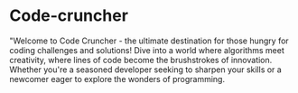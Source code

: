 # Code-cruncher
"Welcome to Code Cruncher - the ultimate destination for those hungry for coding challenges and solutions! Dive into a world where algorithms meet creativity, where lines of code become the brushstrokes of innovation. Whether you're a seasoned developer seeking to sharpen your skills or a newcomer eager to explore the wonders of programming.
